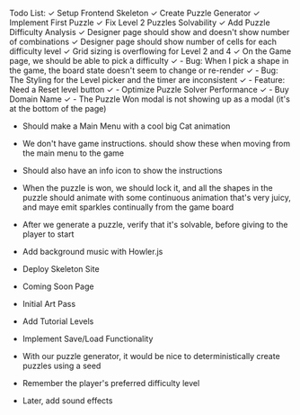 Todo List:
✓ Setup Frontend Skeleton
✓ Create Puzzle Generator
✓ Implement First Puzzle
✓ Fix Level 2 Puzzles Solvability
✓ Add Puzzle Difficulty Analysis
✓ Designer page should show and doesn't show number of combinations
✓ Designer page should show number of cells for each difficulty level
✓ Grid sizing is overflowing for Level 2 and 4
✓ On the Game page, we should be able to pick a difficulty
✓ - Bug: When I pick a shape in the game, the board state doesn't seem to change or re-render
✓ - Bug: The Styling for the Level picker and the timer are inconsistent
✓ - Feature: Need a Reset level button
✓ - Optimize Puzzle Solver Performance
✓  - Buy Domain Name
✓  - The Puzzle Won modal is not showing up as a modal (it's at the bottom of the page)

- Should make a Main Menu with a cool big Cat animation
- We don't have game instructions. should show these when moving from the main menu to the game
- Should also have an info icon to show the instructions
- When the puzzle is won, we should lock it, and all the shapes in the puzzle should animate with some continuous animation that's very juicy, and maye emit sparkles continually from the game board
- After we generate a puzzle, verify that it's solvable, before giving to the player to start
- Add background music with Howler.js

- Deploy Skeleton Site
- Coming Soon Page
- Initial Art Pass
- Add Tutorial Levels
- Implement Save/Load Functionality
- With our puzzle generator, it would be nice to deterministically create puzzles using a seed
- Remember the player's preferred difficulty level
- Later, add sound effects